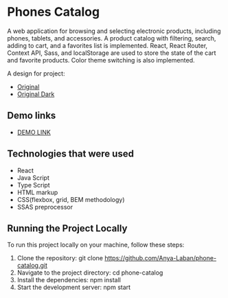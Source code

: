 # Phones Catalog
A web application for browsing and selecting electronic products, including phones, tablets, and accessories. A product catalog with filtering, search, adding to cart, and a favorites list is implemented. React, React Router, Context API, Sass, and localStorage are used to store the state of the cart and favorite products. Color theme switching is also implemented.

A design for project:
- [Original](https://www.figma.com/file/T5ttF21UnT6RRmCQQaZc6L/Phone-catalog-(V2)-Original)
- [Original Dark](https://www.figma.com/file/BUusqCIMAWALqfBahnyIiH/Phone-catalog-(V2)-Original-Dark)

## Demo links
- [DEMO LINK](https://Anya-Laban.github.io/phone-catalog/)

## Technologies that were used
- React
- Java Script
- Type Script
- HTML markup
- CSS(flexbox, grid, BEM methodology)
- SSAS preprocessor

## Running the Project Locally
To run this project locally on your machine, follow these steps:

1. Clone the repository:
    git clone https://github.com/Anya-Laban/phone-catalog.git
2. Navigate to the project directory:
    cd phone-catalog
3. Install the dependencies:
    npm install
4. Start the development server:
    npm start